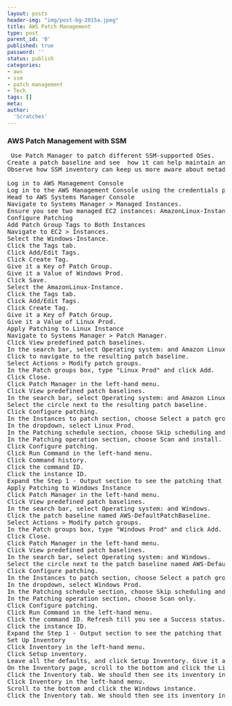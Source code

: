 ```yaml
---
layout: posts
header-img: "img/post-bg-2015a.jpeg"
title: AWS Patch Management
type: post
parent_id: '0'
published: true
password: ''
status: publish
categories:
- aws
- ssm
- patch management
- Tech
tags: []
meta:
author:
  'Scratches'
---
```

### AWS Patch Management with SSM
<pre>
 Use Patch Manager to patch different SSM-supported OSes. 
Create a patch baseline and see  how it can help maintain and patch a multi-platform infrastructure. 
Observe how SSM inventory can keep us more aware about metadata on managed instances.

Log in to AWS Management Console
Log in to the AWS Management Console using the credentials provided on the lab page.
Head to AWS Systems Manager Console
Navigate to Systems Manager > Managed Instances.
Ensure you see two managed EC2 instances: AmazonLinux-Instance and Windows-Instance.
Configure Patching
Add Patch Group Tags to Both Instances
Navigate to EC2 > Instances.
Select the Windows-Instance.
Click the Tags tab.
Click Add/Edit Tags.
Click Create Tag.
Give it a Key of Patch Group.
Give it a Value of Windows Prod.
Click Save.
Select the AmazonLinux-Instance.
Click the Tags tab.
Click Add/Edit Tags.
Click Create Tag.
Give it a Key of Patch Group.
Give it a Value of Linux Prod.
Apply Patching to Linux Instance
Navigate to Systems Manager > Patch Manager.
Click View predefined patch baselines.
In the search bar, select Operating system: and Amazon Linux 2.
Click to navigate to the resulting patch baseline.
Select Actions > Modify patch groups.
In the Patch groups box, type "Linux Prod" and click Add.
Click Close.
Click Patch Manager in the left-hand menu.
Click View predefined patch baselines.
In the search bar, select Operating system: and Amazon Linux 2.
Select the circle next to the resulting patch baseline.
Click Configure patching.
In the Instances to patch section, choose Select a patch group.
In the dropdown, select Linux Prod.
In the Patching schedule section, choose Skip scheduling and patch instances now.
In the Patching operation section, choose Scan and install.
Click Configure patching.
Click Run Command in the left-hand menu.
Click Command history.
Click the command ID.
Click the instance ID.
Expand the Step 1 - Output section to see the patching that was applied.
Apply Patching to Windows Instance
Click Patch Manager in the left-hand menu.
Click View predefined patch baselines.
In the search bar, select Operating system: and Windows.
Click the patch baseline named AWS-DefaultPatchBaseline.
Select Actions > Modify patch groups.
In the Patch groups box, type "Windows Prod" and click Add.
Click Close.
Click Patch Manager in the left-hand menu.
Click View predefined patch baselines.
In the search bar, select Operating system: and Windows.
Select the circle next to the patch baseline named AWS-DefaultPatchBaseline.
Click Configure patching.
In the Instances to patch section, choose Select a patch group.
In the dropdown, select Windows Prod.
In the Patching schedule section, choose Skip scheduling and patch instances now.
In the Patching operation section, choose Scan only.
Click Configure patching.
Click Run Command in the left-hand menu.
Click the command ID. Refresh till you see a Success status.
Click the instance ID.
Expand the Step 1 - Output section to see the patching that was applied.
Set Up Inventory
Click Inventory in the left-hand menu.
Click Setup inventory.
Leave all the defaults, and click Setup Inventory. Give it about 10 minutes.
On the Inventory page, scroll to the bottom and click the Linux instance.
Click the Inventory tab. We should then see its inventory information after a minute or so.
Click Inventory in the left-hand menu.
Scroll to the bottom and click the Windows instance.
Click the Inventory tab. We should then see its inventory information after a minute or so.
</pre>
